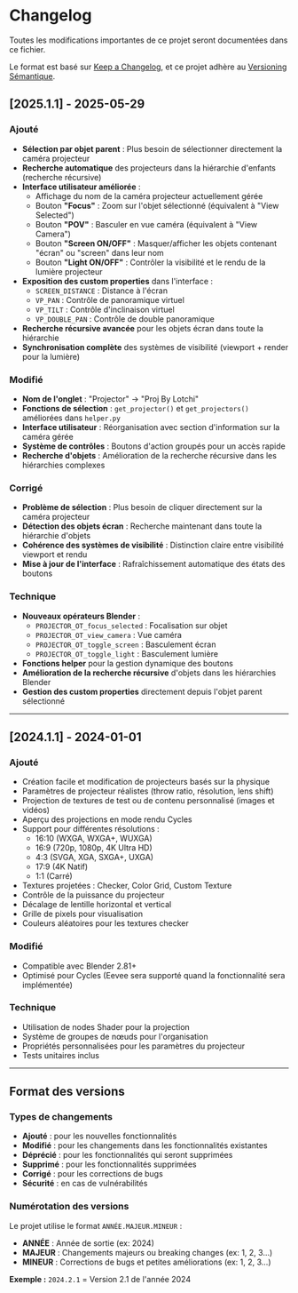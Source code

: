 # Changelog

Toutes les modifications importantes de ce projet seront documentées dans ce fichier.

Le format est basé sur [Keep a Changelog](https://keepachangelog.com/fr/1.0.0/),
et ce projet adhère au [Versioning Sémantique](https://semver.org/lang/fr/).

## [2025.1.1] - 2025-05-29

### Ajouté
- **Sélection par objet parent** : Plus besoin de sélectionner directement la caméra projecteur
- **Recherche automatique** des projecteurs dans la hiérarchie d'enfants (recherche récursive)
- **Interface utilisateur améliorée** :
  - Affichage du nom de la caméra projecteur actuellement gérée
  - Bouton **"Focus"** : Zoom sur l'objet sélectionné (équivalent à "View Selected")
  - Bouton **"POV"** : Basculer en vue caméra (équivalent à "View Camera")
  - Bouton **"Screen ON/OFF"** : Masquer/afficher les objets contenant "écran" ou "screen" dans leur nom
  - Bouton **"Light ON/OFF"** : Contrôler la visibilité et le rendu de la lumière projecteur
- **Exposition des custom properties** dans l'interface :
  - `SCREEN_DISTANCE` : Distance à l'écran
  - `VP_PAN` : Contrôle de panoramique virtuel
  - `VP_TILT` : Contrôle d'inclinaison virtuel
  - `VP_DOUBLE_PAN` : Contrôle de double panoramique
- **Recherche récursive avancée** pour les objets écran dans toute la hiérarchie
- **Synchronisation complète** des systèmes de visibilité (viewport + render pour la lumière)

### Modifié
- **Nom de l'onglet** : "Projector" → "Proj By Lotchi"
- **Fonctions de sélection** : `get_projector()` et `get_projectors()` améliorées dans `helper.py`
- **Interface utilisateur** : Réorganisation avec section d'information sur la caméra gérée
- **Système de contrôles** : Boutons d'action groupés pour un accès rapide
- **Recherche d'objets** : Amélioration de la recherche récursive dans les hiérarchies complexes

### Corrigé
- **Problème de sélection** : Plus besoin de cliquer directement sur la caméra projecteur
- **Détection des objets écran** : Recherche maintenant dans toute la hiérarchie d'objets
- **Cohérence des systèmes de visibilité** : Distinction claire entre visibilité viewport et rendu
- **Mise à jour de l'interface** : Rafraîchissement automatique des états des boutons

### Technique
- **Nouveaux opérateurs Blender** :
  - `PROJECTOR_OT_focus_selected` : Focalisation sur objet
  - `PROJECTOR_OT_view_camera` : Vue caméra
  - `PROJECTOR_OT_toggle_screen` : Basculement écran
  - `PROJECTOR_OT_toggle_light` : Basculement lumière
- **Fonctions helper** pour la gestion dynamique des boutons
- **Amélioration de la recherche récursive** d'objets dans les hiérarchies Blender
- **Gestion des custom properties** directement depuis l'objet parent sélectionné

---

## [2024.1.1] - 2024-01-01

### Ajouté
- Création facile et modification de projecteurs basés sur la physique
- Paramètres de projecteur réalistes (throw ratio, résolution, lens shift)
- Projection de textures de test ou de contenu personnalisé (images et vidéos)
- Aperçu des projections en mode rendu Cycles
- Support pour différentes résolutions :
  - 16:10 (WXGA, WXGA+, WUXGA)
  - 16:9 (720p, 1080p, 4K Ultra HD)
  - 4:3 (SVGA, XGA, SXGA+, UXGA)
  - 17:9 (4K Natif)
  - 1:1 (Carré)
- Textures projetées : Checker, Color Grid, Custom Texture
- Contrôle de la puissance du projecteur
- Décalage de lentille horizontal et vertical
- Grille de pixels pour visualisation
- Couleurs aléatoires pour les textures checker

### Modifié
- Compatible avec Blender 2.81+
- Optimisé pour Cycles (Eevee sera supporté quand la fonctionnalité sera implémentée)

### Technique
- Utilisation de nodes Shader pour la projection
- Système de groupes de nœuds pour l'organisation
- Propriétés personnalisées pour les paramètres du projecteur
- Tests unitaires inclus

---

## Format des versions

### Types de changements
- **Ajouté** : pour les nouvelles fonctionnalités
- **Modifié** : pour les changements dans les fonctionnalités existantes
- **Déprécié** : pour les fonctionnalités qui seront supprimées
- **Supprimé** : pour les fonctionnalités supprimées
- **Corrigé** : pour les corrections de bugs
- **Sécurité** : en cas de vulnérabilités

### Numérotation des versions
Le projet utilise le format `ANNÉE.MAJEUR.MINEUR` :

- **ANNÉE** : Année de sortie (ex: 2024)
- **MAJEUR** : Changements majeurs ou breaking changes (ex: 1, 2, 3...)
- **MINEUR** : Corrections de bugs et petites améliorations (ex: 1, 2, 3...)

**Exemple :** `2024.2.1` = Version 2.1 de l'année 2024